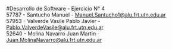 #Desarrollo de Software - Ejercicio N° 4
<br>57787 - Santucho Manuel - Manuel.Santucho1@alu.frt.utn.edu.ar
<br>57953 - Valverde Vasile Pablo Javier - Pablo.ValverdeVasile@alu.frt.utn.edu.ar
<br>52640 - Molina Navarro Juan Martin - Juan.MolinaNavarro@alu.frt.utn.edu.ar
